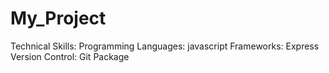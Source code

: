 # My_Project
Technical Skills:
Programming Languages: javascript
Frameworks: Express Version 
Control: Git Package 

